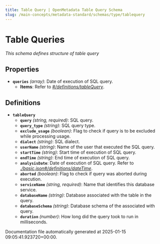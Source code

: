 ```yaml
---
title: Table Query | OpenMetadata Table Query Schema
slug: /main-concepts/metadata-standard/schemas/type/tablequery
---
```


# Table Queries

*This schema defines structure of table query*

## Properties

- **`queries`** *(array)*: Date of execution of SQL query.
  - **Items**: Refer to *[#/definitions/tableQuery](#definitions/tableQuery)*.
## Definitions

- **`tableQuery`**
  - **`query`** *(string, required)*: SQL query.
  - **`query_type`** *(string)*: SQL query type.
  - **`exclude_usage`** *(boolean)*: Flag to check if query is to be excluded while processing usage.
  - **`dialect`** *(string)*: SQL dialect.
  - **`userName`** *(string)*: Name of the user that executed the SQL query.
  - **`startTime`** *(string)*: Start time of execution of SQL query.
  - **`endTime`** *(string)*: End time of execution of SQL query.
  - **`analysisDate`**: Date of execution of SQL query. Refer to *[./basic.json#/definitions/dateTime](#basic.json#/definitions/dateTime)*.
  - **`aborted`** *(boolean)*: Flag to check if query was aborted during execution.
  - **`serviceName`** *(string, required)*: Name that identifies this database service.
  - **`databaseName`** *(string)*: Database associated with the table in the query.
  - **`databaseSchema`** *(string)*: Database schema of the associated with query.
  - **`duration`** *(number)*: How long did the query took to run in milliseconds.


Documentation file automatically generated at 2025-01-15 09:05:41.923720+00:00.
